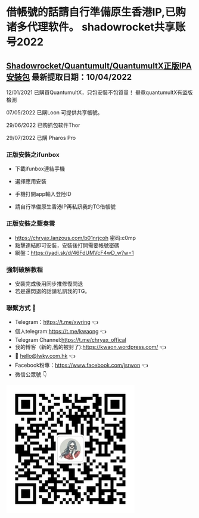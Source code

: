 # 借帳號的話請自行準備原生香港IP,已购诸多代理软件。 shadowrocket共享账号2022


##  [Shadowrocket/Quantumult/QuantumultX正版IPA安裝包](https://disk.yandex.com/d/9MiEXhx4uhhoDA)  最新提取日期：10/04/2022


12/01/2021 已購買QuantumultX，只包安裝不包質量！ 畢竟quantumultX有盜版檢測

07/05/2022 已購Loon 可提供共享帳號。

29/06/2022 已购抓包软件Thor

29/07/2022 已購 Pharos Pro

### 正版安裝之ifunbox
- 下載ifunbox連結手機
- 選擇應用安裝
- 手機打開app輸入登陸ID

- 請自行準備原生香港IP再私訊我的TG借帳號

### 正版安裝之藍奏雲
- https://chryax.lanzous.com/b01nrjcoh  密码:c0mp
- 點擊連結即可安裝，安裝後打開需要帳號密碼
- 網盤：https://yadi.sk/d/46FdUMVcF4wD_w?w=1

### 強制破解教程
- 安裝完成後用同步推修復閃退
- 若是還閃退的話請私訊我的TG。


### 聯繫方式 :bell:

- Telegram：https://t.me/xwring :point_left:
- 個人telegram:https://t.me/kwaong 👈
- Telegram Channel:https://t.me/chryax_offical
- 我的博客（新的,舊的被封了):https://kwaon.wordpress.com/ 👈
- :email: hello@lwky.com.hk :point_left:
- Facebook粉專：https://www.facebook.com/jsrwon :point_left:
- 微信公眾號 :point_down:

![image](https://github.com/hkjswong/shadowsocksR-setup/blob/master/%E5%BE%AE%E4%BF%A1%E5%85%AC%E7%9C%BE%E8%99%9F.jpg)
